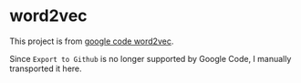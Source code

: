 # word2vec

This project is from [google code word2vec](https://code.google.com/archive/p/word2vec/).

Since `Export to Github` is no longer supported by Google Code, I manually transported it here.